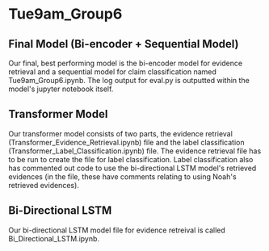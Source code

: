 Tue9am_Group6
===============

Final Model (Bi-encoder + Sequential Model)
----------

Our final, best performing model is the bi-encoder model for evidence retrieval and a sequential model for claim classification named Tue9am_Group6.ipynb. The log output for eval.py is outputted within the model's jupyter notebook itself.

Transformer Model
-----

Our transformer model consists of two parts, the evidence retrieval (Transformer_Evidence_Retrieval.ipynb) file and the label classification (Transformer_Label_Classification.ipynb) file. The evidence retrieval file has to be run to create the file for label classification. Label classification also has commented out code to use the bi-directional LSTM model's retrieved evidences (in the file, these have comments relating to using Noah's retrieved evidences).

Bi-Directional LSTM
-----

Our bi-directional LSTM model file for evidence retreival is called Bi_Directional_LSTM.ipynb.
